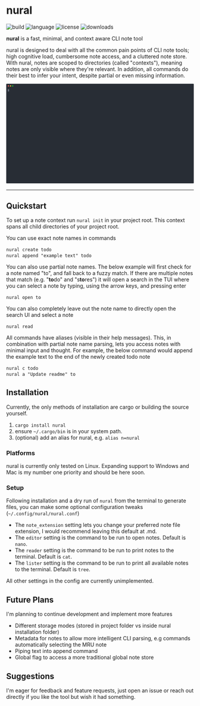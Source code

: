 # nural
![build](https://img.shields.io/crates/v/nural) ![language](https://img.shields.io/badge/language-Rust-orange) ![license](https://img.shields.io/github/license/benj-8229/nural) ![downloads](https://img.shields.io/crates/d/nural)

**nural** is a fast, minimal, and context aware CLI note tool


nural is designed to deal with all the common pain points of CLI note tools; high cognitive load, cumbersome note access, and a cluttered note store.
With nural, notes are scoped to directories (called "contexts"), meaning notes are only visible where they're relevant. In addition, all commands do their best to infer your intent, despite partial or even missing information.

![demo gif](https://raw.githubusercontent.com/benj-8229/nural/6a1574422f22337010a9c1add36fa21f4375867f/repo/demo.svg)

------------

## Quickstart
To set up a note context run `nural init` in your project root. This context spans all child directories of your project root.

You can use exact note names in commands
```
nural create todo
nural append "example text" todo
```

You can also use partial note names. The below example will first check for a note named "to", and fall back to a fuzzy match. If there are multiple notes that match (e.g. "**to**do" and "s**to**res") it will open a search in the TUI where you can select a note by typing, using the arrow keys, and pressing enter
```
nural open to
```

You can also completely leave out the note name to directly open the search UI and select a note
```
nural read
```

All commands have aliases (visible in their help messages). This, in combination with partial note name parsing, lets you access notes with minimal input and thought. For example, the below command would append the example text to the end of the newly created todo note
```
nural c todo
nural a "Update readme" to
```

## Installation
Currently, the only methods of installation are cargo or building the source yourself.

1. `cargo install nural`
2. ensure `~/.cargo/bin` is in your system path.
3. (optional) add an alias for nural, e.g. `alias n=nural`

### Platforms
nural is currently only tested on Linux. Expanding support to Windows and Mac is my number one priority and should be here soon.

### Setup
Following installation and a dry run of `nural` from the terminal to generate files, you can make some optional configuration tweaks (`~/.config/nural/nural.conf`)

- The `note_extension` setting lets you change your preferred note file extension, I would recommend leaving this default at .md.
- The `editor` setting is the command to be run to open notes. Default is `nano`.
- The `reader` setting is the command to be run to print notes to the terminal. Default is `cat`.
- The `lister` setting is the command to be run to print all available notes to the terminal. Default is `tree`.

All other settings in the config are currently unimplemented.

## Future Plans
I'm planning to continue development and implement more features

- Different storage modes (stored in project folder vs inside nural installation folder)
- Metadata for notes to allow more intelligent CLI parsing, e.g commands automatically selecting the MRU note
- Piping text into append command
- Global flag to access a more traditional global note store


## Suggestions
I'm eager for feedback and feature requests, just open an issue or reach out directly if you like the tool but wish it had something.
